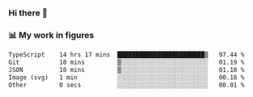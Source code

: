### Hi there 👋

### 📊 My work in figures

<!--START_SECTION:waka-->

```txt
TypeScript    14 hrs 17 mins  ████████████████████████▒   97.44 %
Git           10 mins         ▒░░░░░░░░░░░░░░░░░░░░░░░░   01.19 %
JSON          10 mins         ▒░░░░░░░░░░░░░░░░░░░░░░░░   01.18 %
Image (svg)   1 min           ░░░░░░░░░░░░░░░░░░░░░░░░░   00.18 %
Other         0 secs          ░░░░░░░░░░░░░░░░░░░░░░░░░   00.01 %
```

<!--END_SECTION:waka-->
